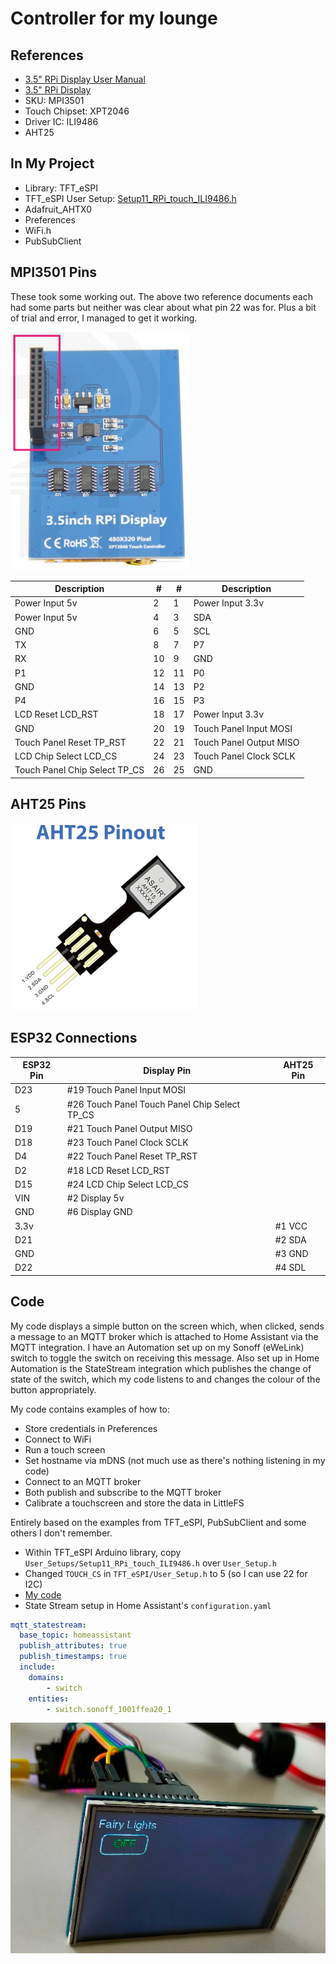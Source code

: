 # Controller for my lounge

## References

* [3.5" RPi Display User Manual][def]
* [3.5" RPi Display][def2]
* SKU: MPI3501
* Touch Chipset: XPT2046
* Driver IC: ILI9486
* AHT25

## In My Project

* Library: TFT_eSPI
* TFT_eSPI User Setup: [Setup11_RPi_touch_ILI9486.h][def3]
* Adafruit_AHTX0
* Preferences
* WiFi.h
* PubSubClient

## MPI3501 Pins

These took some working out. The above two reference documents each had some parts but neither was clear about what pin 22 was for. Plus a bit of trial and error, I managed to get it working.

![RPi 3.5 inch Display](images/mpi3501.jpg)

| Description | # | # | Description |
| ----------- | - | - | ----------- |
| Power Input 5v | 2 | 1 | Power Input 3.3v |
| Power Input 5v | 4 | 3 | SDA |
| GND | 6 | 5 | SCL |
| TX | 8 | 7 | P7 |
| RX | 10 | 9 | GND |
| P1 | 12 | 11 | P0 |
| GND | 14 | 13 | P2 |
| P4 | 16 | 15 | P3 |
| LCD Reset LCD_RST | 18 | 17 | Power Input 3.3v |
| GND | 20 | 19 | Touch Panel Input MOSI |
| Touch Panel Reset TP_RST | 22 | 21 | Touch Panel Output MISO |
| LCD Chip Select LCD_CS | 24 | 23 | Touch Panel Clock SCLK |
| Touch Panel Chip Select TP_CS | 26 | 25 | GND |

## AHT25 Pins

![AHT25](images/AHT25-Pinout.png)

## ESP32 Connections

| ESP32 Pin | Display Pin | AHT25 Pin |
| --------- | ----------- | --------- |
| D23 | #19 Touch Panel Input MOSI | |
| 5 | #26 Touch Panel Touch Panel Chip Select TP_CS | |
| D19 | #21 Touch Panel Output MISO | |
| D18 | #23 Touch Panel Clock SCLK | |
| D4 | #22 Touch Panel Reset TP_RST | |
| D2 | #18 LCD Reset LCD_RST | |
| D15 | #24 LCD Chip Select LCD_CS | |
| VIN | #2 Display 5v | |
| GND | #6 Display GND | |
| 3.3v | | #1 VCC |
| D21 | | #2 SDA |
| GND | | #3 GND |
| D22 | | #4 SDL |

## Code

My code displays a simple button on the screen which, when clicked, sends a message to an MQTT broker which is attached to Home Assistant via the MQTT integration. I have an Automation set up on my Sonoff (eWeLink) switch to toggle the switch on receiving this message. Also set up in Home Automation is the StateStream integration which publishes the change of state of the switch, which my code listens to and changes the colour of the button appropriately.

My code contains examples of how to:

* Store credentials in Preferences
* Connect to WiFi
* Run a touch screen
* Set hostname via mDNS (not much use as there's nothing listening in my code)
* Connect to an MQTT broker
* Both publish and subscribe to the MQTT broker
* Calibrate a touchscreen and store the data in LittleFS

Entirely based on the examples from TFT_eSPI, PubSubClient and some others I don't remember.

* Within TFT_eSPI Arduino library, copy `User_Setups/Setup11_RPi_touch_ILI9486.h` over `User_Setup.h`
* Changed `TOUCH_CS` in `TFT_eSPI/User_Setup.h` to 5 (so I can use 22 for I2C)
* [My code](TouchScreen/TouchScreen.ino)
* State Stream setup in Home Assistant's `configuration.yaml`

```yaml
mqtt_statestream:
  base_topic: homeassistant
  publish_attributes: true
  publish_timestamps: true
  include:
    domains:
        - switch
    entities:
        - switch.sonoff_1001ffea20_1
```

![Working Setup](images/working.jpg)


[def]: https://cdn.awsli.com.br/945/945993/arquivos/MPI3501-3.5inch-RPi-Display-User-Manual-V1.0.pdf
[def2]: http://www.lcdwiki.com/3.5inch_RPi_Display
[def3]: https://github.com/Bodmer/TFT_eSPI/blob/master/User_Setups/Setup11_RPi_touch_ILI9486.h
